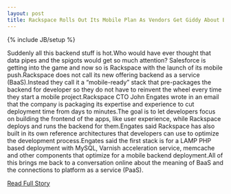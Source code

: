```yaml
---
layout: post
title: Rackspace Rolls Out Its Mobile Plan As Vendors Get Giddy About Backend Data Pipes And Spigots
---
```

{% include JB/setup %}<p>Suddenly all this backend stuff is hot.Who would have ever thought that data pipes and the spigots would get so much attention? Salesforce is getting into the game and now so is Rackspace with the launch of its mobile push.Rackspace does not call its new offering backend as a service (BaaS).Instead they call it a “mobile-ready” stack that pre-packages the backend for developer so they do not have to reinvent the wheel every time they start a mobile project.Rackspace CTO John Engates wrote in an email that the company is packaging its expertise and experience to cut deployment time from days to minutes.The goal is to let developers focus on building the frontend of the apps, like user experience, while Rackspace deploys and runs the backend for them.Engates said Rackspace has also built in its own reference architectures that developers can use to optimize the development process.Engates said the first stack is for a LAMP PHP based deployment with MySQL, Varnish acceleration service, memcache and other components that optimize for a mobile backend deployment.All of this brings me back to a conversation online about the meaning of BaaS and the connections to platform as a service (PaaS).</p>
<p><a href="http://techcrunch.com/2013/04/09/rackspace-rolls-out-its-mobile-plan-as-vendors-get-giddy-about-backend-data-pipes-and-spigots/">Read Full Story</a></p>

